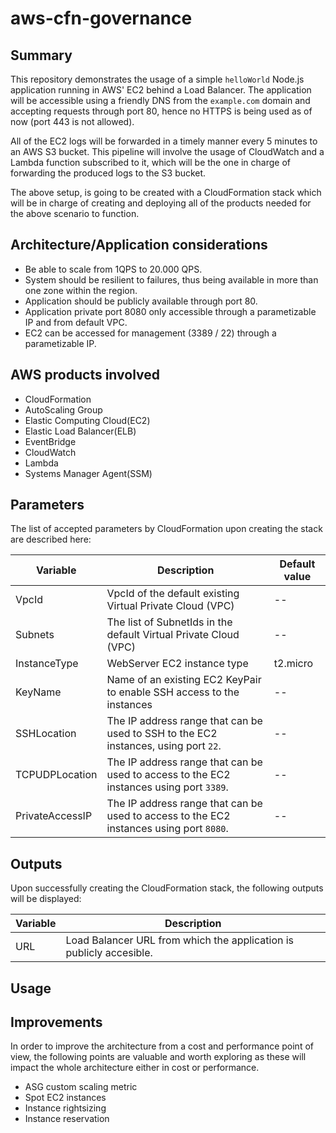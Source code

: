 # aws-cfn-governance

## Summary

This repository demonstrates the usage of a simple `helloWorld` Node.js application running in AWS' EC2 behind a Load Balancer. The application will be accessible using a friendly DNS from the `example.com` domain and accepting requests through port 80, hence no HTTPS is being used as of now (port 443 is not allowed).

All of the EC2 logs will be forwarded in a timely manner every 5 minutes to an AWS S3 bucket. This pipeline will involve the usage of CloudWatch and a Lambda function subscribed to it, which will be the one in charge of forwarding the produced logs to the S3 bucket.

The above setup, is going to be created with a CloudFormation stack which will be in charge of creating and deploying all of the products needed for the above scenario to function.

## Architecture/Application considerations

- Be able to scale from 1QPS to 20.000 QPS.
- System should be resilient to failures, thus being available in more than one zone within the region.
- Application should be publicly available through port 80.
- Application private port 8080 only accessible through a parametizable IP and from default VPC.
- EC2 can be accessed for management (3389 / 22) through a parametizable IP.

## AWS products involved

- CloudFormation
- AutoScaling Group
- Elastic Computing Cloud(EC2)
- Elastic Load Balancer(ELB)
- EventBridge
- CloudWatch
- Lambda
- Systems Manager Agent(SSM)

## Parameters

The list of accepted parameters by CloudFormation upon creating the stack are described here:

| Variable | Description | Default value |
| --- | --- | -- |
| VpcId | VpcId of the default existing Virtual Private Cloud (VPC) | -- |
| Subnets | The list of SubnetIds in the default Virtual Private Cloud (VPC) | -- |
| InstanceType | WebServer EC2 instance type | t2.micro |
| KeyName | Name of an existing EC2 KeyPair to enable SSH access to the instances | -- |
| SSHLocation | The IP address range that can be used to SSH to the EC2 instances, using port `22`. | -- |
| TCPUDPLocation | The IP address range that can be used to access to the EC2 instances using port `3389`. | -- |
| PrivateAccessIP | The IP address range that can be used to access to the EC2 instances using port `8080`. | -- |

## Outputs

Upon successfully creating the CloudFormation stack, the following outputs will be displayed:

| Variable | Description |
| --- | --- |
| URL | Load Balancer URL from which the application is publicly accesible. |

## Usage

## Improvements

In order to improve the architecture from a cost and performance point of view, the following points are valuable and worth exploring as these will impact the whole architecture either in cost or performance.

- ASG custom scaling metric
- Spot EC2 instances
- Instance rightsizing
- Instance reservation
